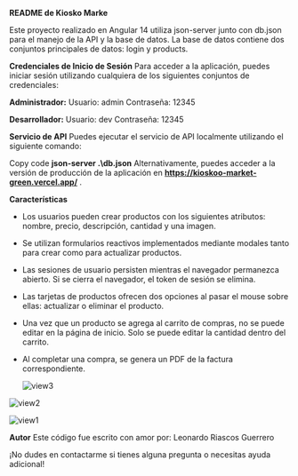 **README de Kiosko Marke**

Este proyecto realizado en Angular 14 utiliza json-server junto con db.json para el manejo de la API y la base de datos. La base de datos contiene dos conjuntos principales de datos: login y products.

**Credenciales de Inicio de Sesión**
Para acceder a la aplicación, puedes iniciar sesión utilizando cualquiera de los siguientes conjuntos de credenciales:

**Administrador:**
Usuario: admin
Contraseña: 12345

**Desarrollador:**
Usuario: dev
Contraseña: 12345

**Servicio de API**
Puedes ejecutar el servicio de API localmente utilizando el siguiente comando:

Copy code
**json-server .\db.json**
Alternativamente, puedes acceder a la versión de producción de la aplicación en **https://kioskoo-market-green.vercel.app/** .

**Características**

- Los usuarios pueden crear productos con los siguientes atributos: nombre, precio, descripción, cantidad y una imagen.
- Se utilizan formularios reactivos implementados mediante modales tanto para crear como para actualizar productos.
- Las sesiones de usuario persisten mientras el navegador permanezca abierto. Si se cierra el navegador, el token de sesión se elimina.
- Las tarjetas de productos ofrecen dos opciones al pasar el mouse sobre ellas: actualizar o eliminar el producto.
- Una vez que un producto se agrega al carrito de compras, no se puede editar en la página de inicio. Solo se puede editar la cantidad dentro del carrito.
- Al completar una compra, se genera un PDF de la factura correspondiente.

  ![view3](https://github.com/LeonardoRG7/Kiosk-Market/assets/100187473/30ab7f58-8093-454e-92de-983a11d21900)

![view2](https://github.com/LeonardoRG7/Kiosk-Market/assets/100187473/d25a31e2-9009-41c9-aa3a-d6417a661b46)

![view1](https://github.com/LeonardoRG7/Kiosk-Market/assets/100187473/84e6544f-2110-4343-8f51-d291db45f9f0)



**Autor**
Este código fue escrito con amor por: Leonardo Riascos Guerrero

¡No dudes en contactarme si tienes alguna pregunta o necesitas ayuda adicional!

